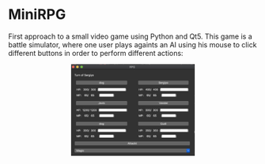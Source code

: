 # MiniRPG
First approach to a small video game using Python and Qt5. This game is a battle simulator, where one user plays againts an AI using his mouse to click different buttons in order to perform different actions:

<p align="center">
    <img src="media/readme_img/layout.png" width="250">
</p>

